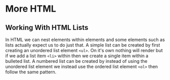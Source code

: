 # More HTML
## Working With HTML Lists
In HTML we can nest elements within elements and some elements such as lists actually expect us to do just that.
A simple list can be created by first creating an unordered list element `<ul>`. On it's own nothing will render but if we add a list item `<li>` within then we create a single item within a bulleted list.
A numbered list can be created by instead of using the unordered list element we instead use the ordered list element `<ol>` then follow the same pattern.


